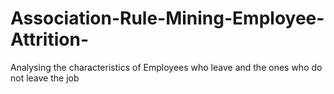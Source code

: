 # Association-Rule-Mining-Employee-Attrition-
Analysing the characteristics of Employees who leave and the ones who do not leave the job 

